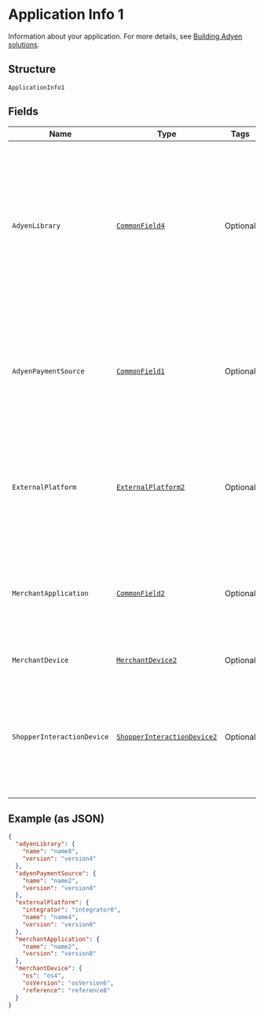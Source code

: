 
# Application Info 1

Information about your application. For more details, see [Building Adyen solutions](https://docs.adyen.com/development-resources/building-adyen-solutions).

## Structure

`ApplicationInfo1`

## Fields

| Name | Type | Tags | Description |
|  --- | --- | --- | --- |
| `AdyenLibrary` | [`CommonField4`](../../doc/models/common-field-4.md) | Optional | Adyen-developed software, such as libraries and plugins, used to interact with the Adyen API. For example, Magento plugin, Java API library, etc. |
| `AdyenPaymentSource` | [`CommonField1`](../../doc/models/common-field-1.md) | Optional | Adyen-developed software to get payment details. For example, Checkout SDK, Secured Fields SDK, etc. |
| `ExternalPlatform` | [`ExternalPlatform2`](../../doc/models/external-platform-2.md) | Optional | Third-party developed platform used to initiate payment requests. For example, Magento, Zuora, etc. |
| `MerchantApplication` | [`CommonField2`](../../doc/models/common-field-2.md) | Optional | Merchant developed software, such as cashier application, used to interact with the Adyen API. |
| `MerchantDevice` | [`MerchantDevice2`](../../doc/models/merchant-device-2.md) | Optional | Merchant device information. |
| `ShopperInteractionDevice` | [`ShopperInteractionDevice2`](../../doc/models/shopper-interaction-device-2.md) | Optional | Shopper interaction device, such as terminal, mobile device or web browser, to initiate payment requests. |

## Example (as JSON)

```json
{
  "adyenLibrary": {
    "name": "name8",
    "version": "version4"
  },
  "adyenPaymentSource": {
    "name": "name2",
    "version": "version8"
  },
  "externalPlatform": {
    "integrator": "integrator0",
    "name": "name4",
    "version": "version0"
  },
  "merchantApplication": {
    "name": "name2",
    "version": "version8"
  },
  "merchantDevice": {
    "os": "os4",
    "osVersion": "osVersion6",
    "reference": "reference8"
  }
}
```

